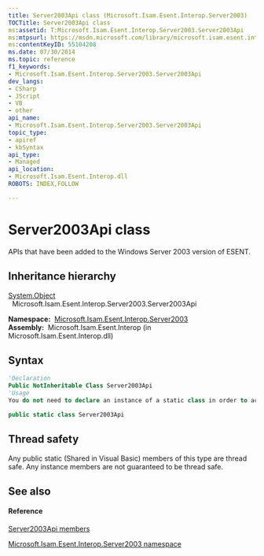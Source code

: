 ```yaml
---
title: Server2003Api class (Microsoft.Isam.Esent.Interop.Server2003)
TOCTitle: Server2003Api class
ms:assetid: T:Microsoft.Isam.Esent.Interop.Server2003.Server2003Api
ms:mtpsurl: https://msdn.microsoft.com/library/microsoft.isam.esent.interop.server2003.server2003api(v=EXCHG.10)
ms:contentKeyID: 55104208
ms.date: 07/30/2014
ms.topic: reference
f1_keywords:
- Microsoft.Isam.Esent.Interop.Server2003.Server2003Api
dev_langs:
- CSharp
- JScript
- VB
- other
api_name: 
- Microsoft.Isam.Esent.Interop.Server2003.Server2003Api
topic_type: 
- apiref
- kbSyntax
api_type: 
- Managed
api_location: 
- Microsoft.Isam.Esent.Interop.dll
ROBOTS: INDEX,FOLLOW

---
```


# Server2003Api class

APIs that have been added to the Windows Server 2003 version of ESENT.

## Inheritance hierarchy

[System.Object](/dotnet/api/system.object)  
  Microsoft.Isam.Esent.Interop.Server2003.Server2003Api  

**Namespace:**  [Microsoft.Isam.Esent.Interop.Server2003](./microsoft.isam.esent.interop.server2003-namespace.md)  
**Assembly:**  Microsoft.Isam.Esent.Interop (in Microsoft.Isam.Esent.Interop.dll)

## Syntax

``` vb
'Declaration
Public NotInheritable Class Server2003Api
'Usage
You do not need to declare an instance of a static class in order to access its members.
```

``` csharp
public static class Server2003Api
```

## Thread safety

Any public static (Shared in Visual Basic) members of this type are thread safe. Any instance members are not guaranteed to be thread safe.

## See also

#### Reference

[Server2003Api members](./server2003api-members.md)

[Microsoft.Isam.Esent.Interop.Server2003 namespace](./microsoft.isam.esent.interop.server2003-namespace.md)
